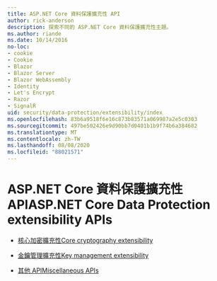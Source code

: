```yaml
---
title: ASP.NET Core 資料保護擴充性 API
author: rick-anderson
description: 探索不同的 ASP.NET Core 資料保護擴充性主題。
ms.author: riande
ms.date: 10/14/2016
no-loc:
- cookie
- Cookie
- Blazor
- Blazor Server
- Blazor WebAssembly
- Identity
- Let's Encrypt
- Razor
- SignalR
uid: security/data-protection/extensibility/index
ms.openlocfilehash: 83b6a9518f6e16c873b83571a069987a2e5c0303
ms.sourcegitcommit: 497be502426e9d90bb7d0401b1b9f74b6a384682
ms.translationtype: MT
ms.contentlocale: zh-TW
ms.lasthandoff: 08/08/2020
ms.locfileid: "88021571"
---
```

# <a name="aspnet-core-data-protection-extensibility-apis"></a><span data-ttu-id="f3474-103">ASP.NET Core 資料保護擴充性 API</span><span class="sxs-lookup"><span data-stu-id="f3474-103">ASP.NET Core Data Protection extensibility APIs</span></span>

* [<span data-ttu-id="f3474-104">核心加密擴充性</span><span class="sxs-lookup"><span data-stu-id="f3474-104">Core cryptography extensibility</span></span>](xref:security/data-protection/extensibility/core-crypto)

* [<span data-ttu-id="f3474-105">金鑰管理擴充性</span><span class="sxs-lookup"><span data-stu-id="f3474-105">Key management extensibility</span></span>](xref:security/data-protection/extensibility/key-management)

* [<span data-ttu-id="f3474-106">其他 API</span><span class="sxs-lookup"><span data-stu-id="f3474-106">Miscellaneous APIs</span></span>](xref:security/data-protection/extensibility/misc-apis)
